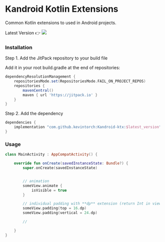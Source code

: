 # Kandroid Kotlin Extensions

Common Kotlin extensions to used in Android projects.

Latest Version 👉  [![](https://jitpack.io/v/kevintorch/Kandroid-ktx.svg)](https://jitpack.io/#kevintorch/Kandroid-ktx)

### Installation

Step 1. Add the JitPack repository to your build file

Add it in your root build.gradle at the end of repositories:
```groovy
dependencyResolutionManagement {
    repositoriesMode.set(RepositoriesMode.FAIL_ON_PROJECT_REPOS)
    repositories {
        mavenCentral()
        maven { url 'https://jitpack.io' }
    }
}
```
Step 2. Add the dependency

```groovy
dependencies {
    implementation "com.github.kevintorch:Kandroid-ktx:$latest_version"
}
```

### Usage
```kotlin
class MainActivity : AppCompatActivity() {

    override fun onCreate(savedInstanceState: Bundle?) {
        super.onCreate(savedInstanceState)


        // animation
        someView.animate {
            isVisible = true
        }

        // individual padding with **dp** extension (return Int in view-based system)
        someView.padding(top = 16.dp)
        someView.padding(vertical = 24.dp)

        //

    }
}
```
